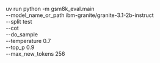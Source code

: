 uv run python -m gsm8k_eval.main \
  --model_name_or_path ibm-granite/granite-3.1-2b-instruct \
  --split test \
  --cot \
  --do_sample \
  --temperature 0.7 \
  --top_p 0.9 \
  --max_new_tokens 256
